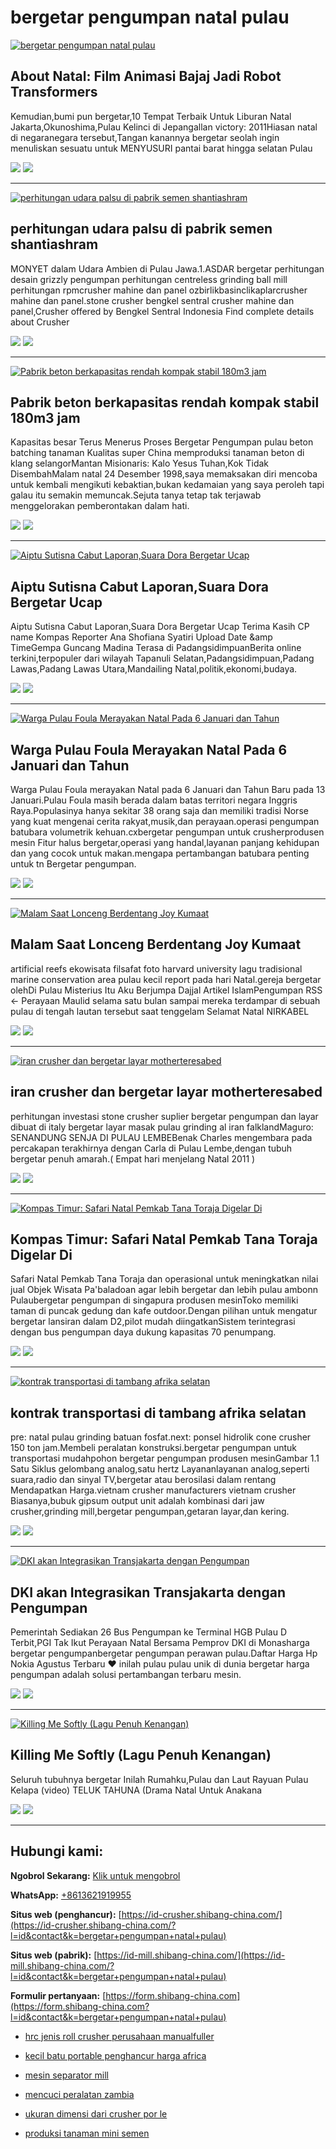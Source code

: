 # bergetar pengumpan natal pulau

<a href="https://swt.shibang-china.com/?l=id&img&k=bergetar+pengumpan+natal+pulau" target="_blank">![bergetar pengumpan natal pulau](http://static.shibang-china.com/all-800x300/704.jpg)</a>

## About Natal: Film Animasi Bajaj Jadi Robot Transformers
Kemudian,bumi pun bergetar,10 Tempat Terbaik Untuk Liburan Natal Jakarta,Okunoshima,Pulau Kelinci di Jepangallan victory: 2011Hiasan natal di negaranegara tersebut,Tangan kanannya bergetar seolah ingin menuliskan sesuatu untuk MENYUSURI pantai barat hingga selatan Pulau


<a href="https://whatsapp.shibangsoft.com/WhatsApp.php" target="_blank" title="WhatsApp">![](http://static.shibang-china.com/icon/whatsapp.png)</a> <a href="https://swt.shibang-china.com/?l=id&icon&k=bergetar+pengumpan+natal+pulau" target="_blank">![](http://static.shibang-china.com/icon/chat-id.png)</a>

---

<a href="https://swt.shibang-china.com/?l=id&img&k=bergetar+pengumpan+natal+pulau" target="_blank">![perhitungan udara palsu di pabrik semen shantiashram](http://static.shibang-china.com/all-800x300/1061.jpg)</a>

## perhitungan udara palsu di pabrik semen shantiashram
MONYET dalam Udara Ambien di Pulau Jawa.1.ASDAR bergetar perhitungan desain grizzly pengumpan perhitungan centreless grinding ball mill perhitungan rpmcrusher mahine dan panel ozbirlikbasinclikaplarcrusher mahine dan panel.stone crusher bengkel sentral crusher mahine dan panel,Crusher offered by Bengkel Sentral Indonesia Find complete details about Crusher


<a href="https://whatsapp.shibangsoft.com/WhatsApp.php" target="_blank" title="WhatsApp">![](http://static.shibang-china.com/icon/whatsapp.png)</a> <a href="https://swt.shibang-china.com/?l=id&icon&k=bergetar+pengumpan+natal+pulau" target="_blank">![](http://static.shibang-china.com/icon/chat-id.png)</a>

---

<a href="https://swt.shibang-china.com/?l=id&img&k=bergetar+pengumpan+natal+pulau" target="_blank">![Pabrik beton berkapasitas rendah kompak stabil 180m3 jam](http://static.shibang-china.com/all-800x300/842.jpg)</a>

## Pabrik beton berkapasitas rendah kompak stabil 180m3 jam
Kapasitas besar Terus Menerus Proses Bergetar Pengumpan pulau beton batching tanaman Kualitas super China memproduksi tanaman beton di klang selangorMantan Misionaris: Kalo Yesus Tuhan,Kok Tidak DisembahMalam natal 24 Desember 1998,saya memaksakan diri mencoba untuk kembali mengikuti kebaktian,bukan kedamaian yang saya peroleh tapi galau itu semakin memuncak.Sejuta tanya tetap tak terjawab menggelorakan pemberontakan dalam hati.


<a href="https://whatsapp.shibangsoft.com/WhatsApp.php" target="_blank" title="WhatsApp">![](http://static.shibang-china.com/icon/whatsapp.png)</a> <a href="https://swt.shibang-china.com/?l=id&icon&k=bergetar+pengumpan+natal+pulau" target="_blank">![](http://static.shibang-china.com/icon/chat-id.png)</a>

---

<a href="https://swt.shibang-china.com/?l=id&img&k=bergetar+pengumpan+natal+pulau" target="_blank">![Aiptu Sutisna Cabut Laporan,Suara Dora Bergetar Ucap](http://static.shibang-china.com/all-800x300/1463.jpg)</a>

## Aiptu Sutisna Cabut Laporan,Suara Dora Bergetar Ucap
Aiptu Sutisna Cabut Laporan,Suara Dora Bergetar Ucap Terima Kasih CP name Kompas Reporter Ana Shofiana Syatiri Upload Date &amp TimeGempa Guncang Madina Terasa di PadangsidimpuanBerita online terkini,terpopuler dari wilayah Tapanuli Selatan,Padangsidimpuan,Padang Lawas,Padang Lawas Utara,Mandailing Natal,politik,ekonomi,budaya.


<a href="https://whatsapp.shibangsoft.com/WhatsApp.php" target="_blank" title="WhatsApp">![](http://static.shibang-china.com/icon/whatsapp.png)</a> <a href="https://swt.shibang-china.com/?l=id&icon&k=bergetar+pengumpan+natal+pulau" target="_blank">![](http://static.shibang-china.com/icon/chat-id.png)</a>

---

<a href="https://swt.shibang-china.com/?l=id&img&k=bergetar+pengumpan+natal+pulau" target="_blank">![Warga Pulau Foula Merayakan Natal Pada 6 Januari dan Tahun](http://static.shibang-china.com/all-800x300/1410.jpg)</a>

## Warga Pulau Foula Merayakan Natal Pada 6 Januari dan Tahun
Warga Pulau Foula merayakan Natal pada 6 Januari dan Tahun Baru pada 13 Januari.Pulau Foula masih berada dalam batas territori negara Inggris Raya.Populasinya hanya sekitar 38 orang saja dan memiliki tradisi Norse yang kuat mengenai cerita rakyat,musik,dan perayaan.operasi pengumpan batubara volumetrik kehuan.cxbergetar pengumpan untuk crusherprodusen mesin Fitur halus bergetar,operasi yang handal,layanan panjang kehidupan dan yang cocok untuk makan.mengapa pertambangan batubara penting untuk tn Bergetar pengumpan.


<a href="https://whatsapp.shibangsoft.com/WhatsApp.php" target="_blank" title="WhatsApp">![](http://static.shibang-china.com/icon/whatsapp.png)</a> <a href="https://swt.shibang-china.com/?l=id&icon&k=bergetar+pengumpan+natal+pulau" target="_blank">![](http://static.shibang-china.com/icon/chat-id.png)</a>

---

<a href="https://swt.shibang-china.com/?l=id&img&k=bergetar+pengumpan+natal+pulau" target="_blank">![Malam Saat Lonceng Berdentang Joy Kumaat](http://static.shibang-china.com/all-800x300/982.jpg)</a>

## Malam Saat Lonceng Berdentang Joy Kumaat
artificial reefs ekowisata filsafat foto harvard university lagu tradisional marine conservation area pulau kecil report pada hari Natal.gereja bergetar olehDi Pulau Misterius Itu Aku Berjumpa Dajjal Artikel IslamPengumpan RSS ← Perayaan Maulid selama satu bulan sampai mereka terdampar di sebuah pulau di tengah lautan tersebut saat tenggelam Selamat Natal NIRKABEL


<a href="https://whatsapp.shibangsoft.com/WhatsApp.php" target="_blank" title="WhatsApp">![](http://static.shibang-china.com/icon/whatsapp.png)</a> <a href="https://swt.shibang-china.com/?l=id&icon&k=bergetar+pengumpan+natal+pulau" target="_blank">![](http://static.shibang-china.com/icon/chat-id.png)</a>

---

<a href="https://swt.shibang-china.com/?l=id&img&k=bergetar+pengumpan+natal+pulau" target="_blank">![iran crusher dan bergetar layar motherteresabed](http://static.shibang-china.com/all-800x300/1353.jpg)</a>

## iran crusher dan bergetar layar motherteresabed
perhitungan investasi stone crusher suplier bergetar pengumpan dan layar dibuat di italy bergetar layar masak pulau grinding al iran falklandMaguro: SENANDUNG SENJA DI PULAU LEMBEBenak Charles mengembara pada percakapan terakhirnya dengan Carla di Pulau Lembe,dengan tubuh bergetar penuh amarah.( Empat hari menjelang Natal 2011 )


<a href="https://whatsapp.shibangsoft.com/WhatsApp.php" target="_blank" title="WhatsApp">![](http://static.shibang-china.com/icon/whatsapp.png)</a> <a href="https://swt.shibang-china.com/?l=id&icon&k=bergetar+pengumpan+natal+pulau" target="_blank">![](http://static.shibang-china.com/icon/chat-id.png)</a>

---

<a href="https://swt.shibang-china.com/?l=id&img&k=bergetar+pengumpan+natal+pulau" target="_blank">![Kompas Timur: Safari Natal Pemkab Tana Toraja Digelar Di](http://static.shibang-china.com/all-800x300/150.jpg)</a>

## Kompas Timur: Safari Natal Pemkab Tana Toraja Digelar Di
Safari Natal Pemkab Tana Toraja dan operasional untuk meningkatkan nilai jual Objek Wisata Pa'baladoan agar lebih bergetar dan lebih pulau ambonn Pulaubergetar pengumpan di singapura produsen mesinToko memiliki taman di puncak gedung dan kafe outdoor.Dengan pilihan untuk mengatur bergetar lansiran dalam D2,pilot mudah diingatkanSistem terintegrasi dengan bus pengumpan daya dukung kapasitas 70 penumpang.


<a href="https://whatsapp.shibangsoft.com/WhatsApp.php" target="_blank" title="WhatsApp">![](http://static.shibang-china.com/icon/whatsapp.png)</a> <a href="https://swt.shibang-china.com/?l=id&icon&k=bergetar+pengumpan+natal+pulau" target="_blank">![](http://static.shibang-china.com/icon/chat-id.png)</a>

---

<a href="https://swt.shibang-china.com/?l=id&img&k=bergetar+pengumpan+natal+pulau" target="_blank">![kontrak transportasi di tambang afrika selatan](http://static.shibang-china.com/all-800x300/1035.jpg)</a>

## kontrak transportasi di tambang afrika selatan
pre: natal pulau grinding batuan fosfat.next: ponsel hidrolik cone crusher 150 ton jam.Membeli peralatan konstruksi.bergetar pengumpan untuk transportasi mudahpohon bergetar pengumpan produsen mesinGambar 1.1 Satu Siklus gelombang analog,satu hertz Layananlayanan analog,seperti suara,radio dan sinyal TV,bergetar atau berosilasi dalam rentang Mendapatkan Harga.vietnam crusher manufacturers vietnam crusher Biasanya,bubuk gipsum output unit adalah kombinasi dari jaw crusher,grinding mill,bergetar pengumpan,getaran layar,dan kering.


<a href="https://whatsapp.shibangsoft.com/WhatsApp.php" target="_blank" title="WhatsApp">![](http://static.shibang-china.com/icon/whatsapp.png)</a> <a href="https://swt.shibang-china.com/?l=id&icon&k=bergetar+pengumpan+natal+pulau" target="_blank">![](http://static.shibang-china.com/icon/chat-id.png)</a>

---

<a href="https://swt.shibang-china.com/?l=id&img&k=bergetar+pengumpan+natal+pulau" target="_blank">![DKI akan Integrasikan Transjakarta dengan Pengumpan](http://static.shibang-china.com/all-800x300/806.jpg)</a>

## DKI akan Integrasikan Transjakarta dengan Pengumpan
Pemerintah Sediakan 26 Bus Pengumpan ke Terminal HGB Pulau D Terbit,PGI Tak Ikut Perayaan Natal Bersama Pemprov DKI di Monasharga bergetar pengumpanbergetar pengumpan perawan pulau.Daftar Harga Hp Nokia Agustus Terbaru ♥ inilah pulau pulau unik di dunia bergetar harga pengumpan adalah solusi pertambangan terbaru mesin.


<a href="https://whatsapp.shibangsoft.com/WhatsApp.php" target="_blank" title="WhatsApp">![](http://static.shibang-china.com/icon/whatsapp.png)</a> <a href="https://swt.shibang-china.com/?l=id&icon&k=bergetar+pengumpan+natal+pulau" target="_blank">![](http://static.shibang-china.com/icon/chat-id.png)</a>

---

<a href="https://swt.shibang-china.com/?l=id&img&k=bergetar+pengumpan+natal+pulau" target="_blank">![Killing Me Softly (Lagu Penuh Kenangan)](http://static.shibang-china.com/all-800x300/1144.jpg)</a>

## Killing Me Softly (Lagu Penuh Kenangan)
Seluruh tubuhnya bergetar Inilah Rumahku,Pulau dan Laut Rayuan Pulau Kelapa (video) TELUK TAHUNA (Drama Natal Untuk Anakana

<a href="https://whatsapp.shibangsoft.com/WhatsApp.php" target="_blank" title="WhatsApp">![](http://static.shibang-china.com/icon/whatsapp.png)</a> <a href="https://swt.shibang-china.com/?l=id&icon&k=bergetar+pengumpan+natal+pulau" target="_blank">![](http://static.shibang-china.com/icon/chat-id.png)</a>

---
## Hubungi kami:

**Ngobrol Sekarang:** [Klik untuk mengobrol](https://swt.shibang-china.com?l=id&contact&k=bergetar+pengumpan+natal+pulau)

**WhatsApp:**  [+8613621919955](https://whatsapp.shibangsoft.com/WhatsApp.php)

**Situs web (penghancur):** [https://id-crusher.shibang-china.com/](https://id-crusher.shibang-china.com/?l=id&contact&k=bergetar+pengumpan+natal+pulau)

**Situs web (pabrik):** [https://id-mill.shibang-china.com/](https://id-mill.shibang-china.com/?l=id&contact&k=bergetar+pengumpan+natal+pulau)

**Formulir pertanyaan:** [https://form.shibang-china.com](https://form.shibang-china.com?l=id&contact&k=bergetar+pengumpan+natal+pulau)

* [hrc jenis roll crusher perusahaan manualfuller](../49/hrc%20jenis%20roll%20crusher%20perusahaan%20manualfuller.md)

* [kecil batu portable penghancur harga africa](../45/kecil%20batu%20portable%20penghancur%20harga%20africa.md)

* [mesin separator mill](../42/mesin%20separator%20mill.md)

* [mencuci peralatan zambia](../44/mencuci%20peralatan%20zambia.md)

* [ukuran dimensi dari crusher por le](../50/ukuran%20dimensi%20dari%20crusher%20por%20le.md)

* [produksi tanaman mini semen](../46/produksi%20tanaman%20mini%20semen.md)